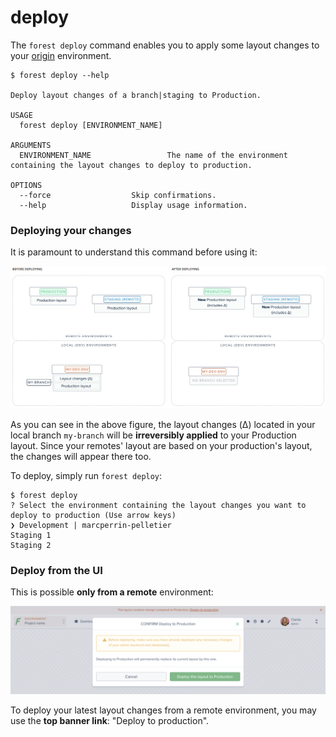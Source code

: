 # deploy

The `forest deploy` command enables you to apply some layout changes to your [origin](../using-branches.md#what-is-a-branch) environment.

```
$ forest deploy --help

Deploy layout changes of a branch|staging to Production.

USAGE
  forest deploy [ENVIRONMENT_NAME]

ARGUMENTS
  ENVIRONMENT_NAME                 The name of the environment containing the layout changes to deploy to production.

OPTIONS
  --force                  Skip confirmations.
  --help                   Display usage information.
```

### Deploying your changes

It is paramount to understand this command before using it:

![](<../../assets/imported/image (425).png>)

As you can see in the above figure, the layout changes (Δ) located in your local branch `my-branch` will be **irreversibly applied** to your Production layout. Since your remotes' layout are based on your production's layout, the changes will appear there too.

To deploy, simply run `forest deploy`:

```
$ forest deploy
? Select the environment containing the layout changes you want to deploy to production (Use arrow keys)
❯ Development | marcperrin-pelletier
Staging 1
Staging 2
```

### Deploy from the UI

This is possible **only from a remote** environment:

![](<../../assets/imported/image (426).png>)

To deploy your latest layout changes from a remote environment, you may use the **top banner link**: "Deploy to production".
